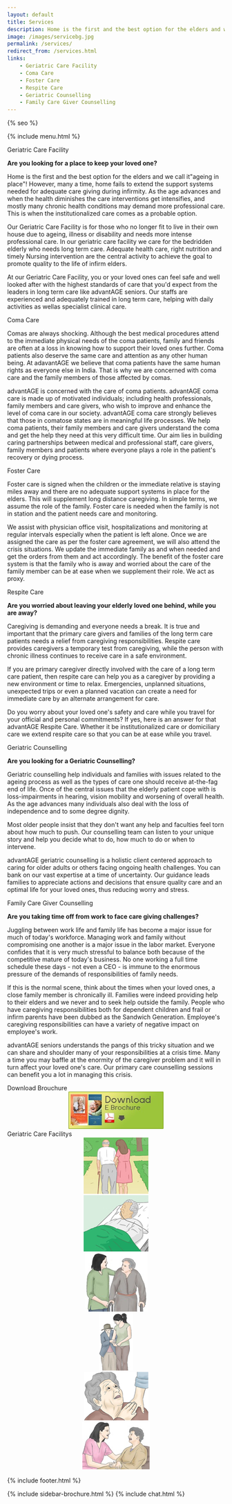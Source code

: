 ```yaml
---
layout: default
title: Services
description: Home is the first and the best option for the elders and we call it"ageing in place"! However, many a time, home fails to extend the support systems needed for adequate care giving during infirmity.
image: /images/servicebg.jpg
permalink: /services/
redirect_from: /services.html
links:
    - Geriatric Care Facility
    - Coma Care
    - Foster Care
    - Respite Care
    - Geriatric Counselling
    - Family Care Giver Counselling
---
```


<head>
<meta http-equiv="Content-Type" content="text/html; charset=utf-8" />
  <link rel="shortcut icon" href="/images/favicon.ico" type="image/x-icon">
  <link rel="icon" href="/images/favicon.ico" type="image/x-icon">

<meta name="viewport" content="width=device-width, initial-scale=1">

{% seo %}
<meta name="keywords" content="seniors care, elder care, assisted living homes, coma care, dementia care, Alzheimer's care, respite care, foster care, hospice care, domicilary care, Geriatric Care Facility, old age home, bed ridden patients, Intervention patients, tracheotomy patients, colostomy, catheter, nasal feeding, PEG feeding, geriatric counseling, senior counseling, old age care, home nursing, elderly care taker,senior care giver,trained home nurses, trained senior carer, gerentology experts, research, seminar, international faculty in gerentology" />

<link href="/assets/css/advant.css" rel="stylesheet" type="text/css" />



<!--sidebar script start from here-->
<script src="/sidebar/jquery.js"  ></script>
<link href="/sidebar/sidebar.css" rel="stylesheet" type="text/css" />
<script  >
jQuery(document).ready (
function(){jQuery("#facebook_right").hover(function(){ jQuery(this).stop(true,false).animate({right:  0}, 500); },
function(){ jQuery("#facebook_right").stop(true,false).animate({right: -325}, 500); });

jQuery("#twitter_right").hover(function(){ jQuery(this).stop(true,false).animate({right:  0}, 500); },
function(){ jQuery("#twitter_right").stop(true,false).animate({right: -325}, 500); });

jQuery("#testimoni_right").hover(function(){ jQuery(this).stop(true,false).animate({right:  0}, 500); },
function(){ jQuery("#testimoni_right").stop(true,false).animate({right: -300}, 500); });
});
</script>

<!--sidebar script end from here-->

<!--mobile menu start-->
<link rel="stylesheet" href="/respmenu/responsivemobilemenu.css" type="text/css"/>
<script   src="/respmenu/responsivemobilemenu.js"></script>
<!--mobile menu end-->


<!-- Google Analytics -->
<script async src="https://www.googletagmanager.com/gtag/js?id=UA-140719676-1"></script>
<script>
 window.dataLayer = window.dataLayer || [];
 function gtag(){dataLayer.push(arguments);}
 gtag('js', new Date());

 gtag('config', 'UA-140719676-1');
</script>
</head>

<body>
<div id="servicebg">
<div id="foot">
<div id="fix">
<div id="actual">

<div class="ratexts">
        
{% include menu.html %}


</div>

<div class="ratexts">

<div class="onebythre">


<div class="servicpagehd"><a name="1">Geriatric Care Facility</a></div>
<div class="bgtext">

<p><strong>Are you looking for a place to keep your loved one?</strong></p>

<P>
Home is the first and the best option for the elders and we call it"ageing in place"! However, many a time, home fails to extend the support systems needed for adequate care giving during infirmity. As the age advances and when the health diminishes the care interventions get intensifies, and mostly many chronic health conditions may demand more professional care. This is when the institutionalized care comes as a probable option.</p>

<p>Our Geriatric Care Facility is for those who no longer fit to live in their own house due to ageing, illness or disability and needs more intense professional care. In our geriatric care facility we care for the bedridden elderly who needs long term care. Adequate health care, right nutrition and timely Nursing intervention are the central activity to achieve the goal to promote quality to the life of infirm elders.</p>

<p>At our Geriatric Care Facility, you or your loved ones can feel safe and well looked after with the highest standards of care that you'd expect from the leaders in long term care like advantAGE seniors. Our staffs are experienced and adequately trained in long term care, helping with daily activities as wellas specialist clinical care.</p>

</div>

<div class="servicpagehd"><a name="2">Coma Care</a></div>
<div class="bgtext">

<p>Comas are always shocking. Although the best medical procedures attend to the immediate physical needs of the coma patients, family and friends are often at a loss in knowing how to support their loved ones further. Coma patients also deserve the same care and attention as any other human being. At adavantAGE we believe that coma patients have the same human rights as everyone else in India. That is why we are concerned with coma care and the family members of those affected by comas.</p>

 <p>
advantAGE is  concerned with the care of coma patients. advantAGE coma care  is made up of motivated individuals; including health professionals, family members and care givers, who wish to improve and enhance the level of coma care in our society. advantAGE coma care strongly believes that those in comatose states are in meaningful life processes.  We help coma patients, their family members and care givers understand the coma and get the help they need at this very difficult time. Our aim lies in building caring partnerships between medical and professional staff, care givers, family members and patients where everyone plays a role in the patient's recovery or dying process.</p>

</div>
<!--
<div class="servicpagehd"><a name="3">Domiciliary Care</a></div>
<div class="bgtext">

<p><strong>Are you concerned about your aged parents?</strong></p>

<p>
For most people, living as independently as you can in your home as you age is what you want. But sometimes you might need some help with daily tasks that you can no longer manage as well on your own. We value each person's uniqueness, life experience, abilities and aspirations and tailor our care to suit each person's need and choices.</p>

<p>At some point of time in your care giving journey, you may need a professional partner. Professional care givers are the backbone of the long term care industry. Though care giving is rewarding and gratifying, it is equally complex and tough. We understand the nuances and complexities of caregiving and train our caregivers to excel in their job. At advantAGE seniors we identify the right individual, train, tune, sensitize, motivate and monitor to be successful caregiver.</p>

<p>Our care giver services are designed with the aim of meeting our changing needs as you get older. advantAGE senior's home care package is a coordinated package of services tailored to meet your care needs. An assessment by an Aged Care Assessment Team(ACAT) is required before you can receive a Home Care Package form advantAGE seniors.</p>

</div> -->

<div class="servicpagehd"><a name="4">Foster Care</a></div>
<div class="bgtext">

<p>
Foster care is signed when the children or the immediate relative is staying miles away and there are no adequate support systems in place for the elders. This will supplement long distance caregiving. In simple terms, we assume the role of the family. Foster care is needed when the family is not in station and the patient needs care and monitoring. </p>

<p>
We assist with physician office visit, hospitalizations and monitoring at regular intervals especially when the patient is left alone. Once we are assigned the care as per the foster care agreement, we will also attend the crisis situations. We update the immediate family as and when needed and get the orders from them and act accordingly. The benefit of the foster care system is that the family who is away and worried about the care of the family member can be at ease when we supplement their role. We act as proxy.</p>
</div>

<div class="servicpagehd"><a name="5">Respite Care</a></div>
<div class="bgtext">

<p><strong>Are you worried about leaving your elderly loved one behind, while you are away?</strong></p>

<p>Caregiving is demanding and everyone needs a break. It is true and important that the primary care givers and families of the long term care patients needs a relief from caregiving responsibilities. Respite care provides caregivers a temporary test from caregiving, while the person with chronic illness continues to receive care in a safe environment.</p>

<p>
If you are primary caregiver directly involved with the care of a long term care patient, then respite care can help you as a caregiver by providing a new environment or time to relax. Emergencies, unplanned situations, unexpected trips or even a planned vacation can create a need for immediate care by an alternate arrangement for care.</p>

<p>Do you worry about your loved one's safety and care while you travel for your official and personal commitments? If yes, here is an answer for that advantAGE Respite Care. Whether it be institutionalized care or domiciliary care we extend respite care so that you can be at ease while you travel.</p>

</div>


<div class="servicpagehd"><a name="6">Geriatric Counselling</a></div>
<div class="bgtext">

<p><strong>Are you looking for a Geriatric Counselling?</strong></p>

<p>Geriatric counselling help individuals and families with issues related to the ageing process as well as the types of care one should receive at-the-fag end of life. Once of the central issues that the elderly patient cope with is loss-impairments in hearing, vision mobility and worsening of overall health. As the age advances many individuals also deal with the loss of independence and to some degree dignity.</p>

<p>Most older people insist that they don't want any help and faculties feel torn about how much to push. Our counselling team can listen to your unique story and help you decide what to do, how much to do or when to intervene.</p>

<p>advantAGE geriatric counselling is a holistic client centered approach to caring for older adults or others facing ongoing health challenges. You can bank on our vast expertise at a time of uncertainty. Our guidance leads families to appreciate actions and decisions that ensure quality care and an optimal life for your loved ones, thus reducing worry and stress.</p>

</div>


<div class="servicpagehd"><a name="7">Family Care Giver Counselling</a></div>
<div class="bgtext">

<p><strong>Are you taking time off from work to face care giving challenges?</strong></p>

<p>Juggling between work life and family life has become a major issue for much of today's workforce. Managing work and family without compromising one another is a major issue in the labor market. Everyone confides that it is very much stressful to balance both because of the competitive mature of today's business. No one working a full time schedule these days - not even a CEO - is immune to the enormous pressure of the demands of responsibilities of family needs.</p>

<p>If this is the normal scene, think about the times when your loved ones, a close family member is chronically ill. Families were indeed providing help to their elders and we never and to seek help outside the family. People who have caregiving responsibilities both for dependent children and frail or infirm parents have been dubbed as the Sandwich Generation. Employee's caregiving responsibilities can have a variety of negative impact on employee's work.</p>

<p>advantAGE seniors understands the pangs of this tricky situation and we can share and shoulder many of your responsibilities at a crisis time. Many a time you may baffle at the enormity of the caregiver problem and it will in turn affect your loved one's care. Our primary care counselling sessions can benefit you a lot in managing this crisis.</p>



</div>


</div>

<div class="onebyfour">

<div class="servicpagehd">Download Brouchure</div>
<div class="iconcover" align="center"><a href="/images/downloads/Brochure.pdf" target="_blank" ><img src="/images/download.jpg" border="0" class="widimg"/></a></div>

<div class="servicpagehd">Geriatric Care Facilitys</div>
<div class="iconcover" align="center"><img src="/images/icons1.jpg"/></div>
<div class="iconcover" align="center"><img src="/images/icons2.jpg"/></div>
<div class="iconcover" align="center"><img src="/images/icons3.jpg"/></div>
<div class="iconcover" align="center"><img src="/images/icons4.jpg"/></div>
<div class="iconcover" align="center"><img src="/images/icons5.jpg"/></div>
<div class="iconcover" align="center"><img src="/images/icons6.jpg"/></div>


</div>


</div>

<div class="scroll-top-wrapper ">
<span class="scroll-top-inner">
<i class="fa fa-2x fa-arrow-up"></i>
</span>
</div>


{% include footer.html %}

</div>
</div>
</div>
</div>

{% include sidebar-brochure.html %}
{% include chat.html %}
<script src="//instant.page/3.0.0" type="module" defer integrity="sha384-OeDn4XE77tdHo8pGtE1apMPmAipjoxUQ++eeJa6EtJCfHlvijigWiJpD7VDPWXV1"></script>
</body>

